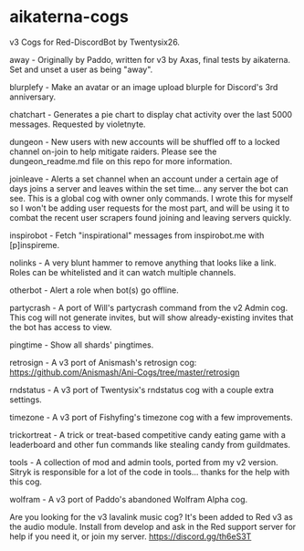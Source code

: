 # aikaterna-cogs
v3 Cogs for Red-DiscordBot by Twentysix26.

away - Originally by Paddo, written for v3 by Axas, final tests by aikaterna. Set and unset a user as being "away".

blurplefy - Make an avatar or an image upload blurple for Discord's 3rd anniversary.

chatchart - Generates a pie chart to display chat activity over the last 5000 messages. Requested by violetnyte.

dungeon - New users with new accounts will be shuffled off to a locked channel on-join to help mitigate raiders. Please see the dungeon_readme.md file on this repo for more information.

joinleave - Alerts a set channel when an account under a certain age of days joins a server and leaves within the set time... any server the bot can see. This is a global cog with owner only commands. I wrote this for myself so I won't be adding user requests for the most part, and will be using it to combat the recent user scrapers found joining and leaving servers quickly.

inspirobot - Fetch "inspirational" messages from inspirobot.me with [p]inspireme.

nolinks - A very blunt hammer to remove anything that looks like a link. Roles can be whitelisted and it can watch multiple channels.

otherbot - Alert a role when bot(s) go offline.

partycrash - A port of Will's partycrash command from the v2 Admin cog. This cog will not generate invites, but will show already-existing invites that the bot has access to view.

pingtime - Show all shards' pingtimes.

retrosign - A v3 port of Anismash's retrosign cog: https://github.com/Anismash/Ani-Cogs/tree/master/retrosign

rndstatus - A v3 port of Twentysix's rndstatus cog with a couple extra settings.

timezone - A v3 port of Fishyfing's timezone cog with a few improvements.

trickortreat - A trick or treat-based competitive candy eating game with a leaderboard and other fun commands like stealing candy from guildmates.

tools - A collection of mod and admin tools, ported from my v2 version. Sitryk is responsible for a lot of the code in tools... thanks for the help with this cog.

wolfram - A v3 port of Paddo's abandoned Wolfram Alpha cog.

Are you looking for the v3 lavalink music cog? It's been added to Red v3 as the audio module. Install from develop and ask in the Red support server for help if you need it, or join my server. https://discord.gg/th6eS3T
